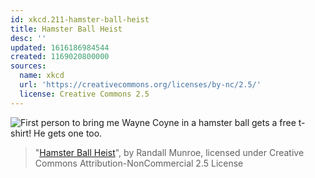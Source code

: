 ```yaml
---
id: xkcd.211-hamster-ball-heist
title: Hamster Ball Heist
desc: ''
updated: 1616186984544
created: 1169020800000
sources:
  name: xkcd
  url: 'https://creativecommons.org/licenses/by-nc/2.5/'
  license: Creative Commons 2.5
---
```

![First person to bring me Wayne Coyne in a hamster ball gets a free t-shirt!  He gets one too.](https://imgs.xkcd.com/comics/hamster_ball_heist.png)
> "[Hamster Ball Heist](https://xkcd.com/211/)", by Randall Munroe, licensed under Creative Commons Attribution-NonCommercial 2.5 License
